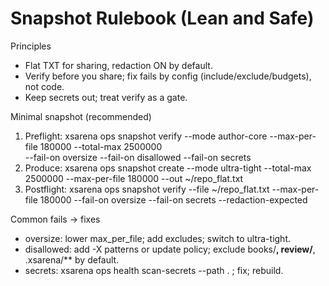 # Snapshot Rulebook (Lean and Safe)

Principles
- Flat TXT for sharing, redaction ON by default.
- Verify before you share; fix fails by config (include/exclude/budgets), not code.
- Keep secrets out; treat verify as a gate.

Minimal snapshot (recommended)
1) Preflight:
   xsarena ops snapshot verify --mode author-core --max-per-file 180000 --total-max 2500000 \
     --fail-on oversize --fail-on disallowed --fail-on secrets
2) Produce:
   xsarena ops snapshot create --mode ultra-tight --total-max 2500000 --max-per-file 180000 --out ~/repo_flat.txt
3) Postflight:
   xsarena ops snapshot verify --file ~/repo_flat.txt --max-per-file 180000 --fail-on oversize --fail-on secrets --redaction-expected

Common fails → fixes
- oversize: lower max_per_file; add excludes; switch to ultra-tight.
- disallowed: add -X patterns or update policy; exclude books/**, review/**, .xsarena/** by default.
- secrets: xsarena ops health scan-secrets --path . ; fix; rebuild.
